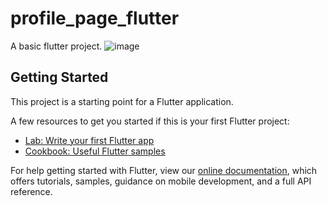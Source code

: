 # profile_page_flutter

A basic flutter project.
![image](https://user-images.githubusercontent.com/55079966/165283431-48cb48b4-c497-46e6-a058-494b49c680c4.png)


## Getting Started

This project is a starting point for a Flutter application.

A few resources to get you started if this is your first Flutter project:

- [Lab: Write your first Flutter app](https://flutter.dev/docs/get-started/codelab)
- [Cookbook: Useful Flutter samples](https://flutter.dev/docs/cookbook)

For help getting started with Flutter, view our
[online documentation](https://flutter.dev/docs), which offers tutorials,
samples, guidance on mobile development, and a full API reference.
